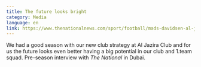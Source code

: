 ```yaml
---
title: The future looks bright
category: Media
language: en
link: https://www.thenationalnews.com/sport/football/mads-davidsen-al-jazira-winning-the-agl-title-so-soon-was-a-little-surprising-1.1247887
---
```

We had a good season with our new club strategy at Al Jazira Club and for us the future looks even better having a big potential in our club and 1.team squad. Pre-season interview with _The National_ in Dubai.
